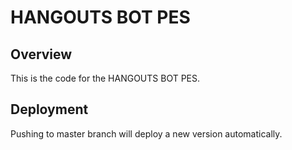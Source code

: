 # HANGOUTS BOT PES

Overview
--------
This is the code for the HANGOUTS BOT PES.

Deployment
----------------------------
Pushing to master branch will deploy a new version automatically.
